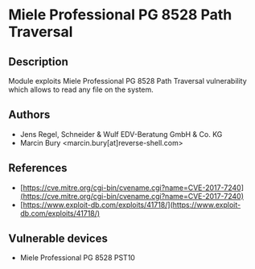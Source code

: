 # Miele Professional PG 8528 Path Traversal

## Description
Module exploits Miele Professional PG 8528 Path Traversal vulnerability which allows to read any file on the system.

## Authors
* Jens Regel, Schneider & Wulf EDV-Beratung GmbH & Co. KG
* Marcin Bury <marcin.bury[at]reverse-shell.com>

## References
* [https://cve.mitre.org/cgi-bin/cvename.cgi?name=CVE-2017-7240](https://cve.mitre.org/cgi-bin/cvename.cgi?name=CVE-2017-7240)
* [https://www.exploit-db.com/exploits/41718/](https://www.exploit-db.com/exploits/41718/)

## Vulnerable devices
* Miele Professional PG 8528 PST10
